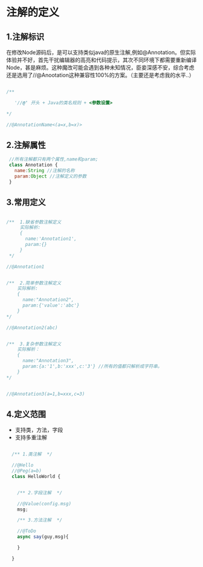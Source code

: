 # 注解的定义

## 1.注解标识

在修改Node源码后，是可以支持类似java的原生注解,例如@Annotation。但实际体验并不好，首先干扰编辑器的高亮和代码提示，其次不同环境下都需要重新编译Node，甚是麻烦。这种魔改可能会遇到各种未知情况，臣妾深感不安，综合考虑还是选用了//@Anootation这种兼容性100%的方案。（主要还是考虑我的水平..）

```js

/**

   '//@' 开头 + Java的类名规则 + <参数设置>

*/

//@AnnotationName<(a=x,b=x)>


```

## 2.注解属性
```js
 //所有注解都只有两个属性,name和param;
 class Annotation {
   name:String //注解的名称
   param:Object //注解定义的参数
 }
```

## 3.常用定义
```js

/**  1.缺省参数注解定义
     实际解析:
     {
       name:'Annotation1',
       param:{}
     }
 */

//@Annotation1


/**  2.简单参数注解定义
    实际解析:
    {
      name:"Annotation2",
      param:{'value':'abc'}
    }
*/

//@Annotation2(abc)


/**  3.复杂参数注解定义
    实际解析：
    {
      name:"Annotation3",
      param:{a:'1',b:'xxx',c:'3'} //所有的值都只解析成字符串。
    }
*/


//@Annotation3(a=1,b=xxx,c=3)


```

## 4.定义范围

- 支持类，方法，字段  
- 支持多重注解

```js

  /** 1.类注解  */

  //@Hello
  //@Peg(a=b)
  class HelloWorld {


    /** 2.字段注解  */

    //@Value(config.msg)
    msg;

    /** 3.方法注解  */

    //@ToDo
    async say(guy,msg){

    }

  }

```
